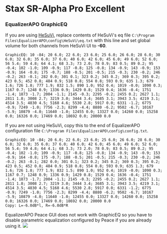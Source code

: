 # Stax SR-Alpha Pro Excellent
### EqualizerAPO GraphicEQ
If you are using [HeSuVi](https://sourceforge.net/projects/hesuvi/), replace contents of HeSuVi's eq file `C:\Program Files\EqualizerAPO\config\HeSuVi\eq.txt` with this line and set global volume for both channels from HeSuVi UI to **-60**.
```
GraphicEQ: 10 -84; 20 6.0; 22 6.0; 23 6.0; 25 6.0; 26 6.0; 28 6.0; 30 6.0; 32 6.0; 35 6.0; 37 6.0; 40 6.0; 42 6.0; 45 6.0; 49 6.0; 52 6.0; 56 5.4; 59 4.8; 64 4.1; 68 3.3; 73 2.0; 78 0.9; 83 0.5; 89 0.2; 95 -0.4; 102 -1.0; 109 -0.9; 117 -0.8; 125 -0.8; 134 -0.9; 143 -0.9; 153 -0.9; 164 -0.8; 175 -0.7; 188 -0.5; 201 -0.5; 215 -0.3; 230 -0.2; 246 -0.2; 263 -0.1; 282 0.0; 301 0.1; 323 0.2; 345 0.2; 369 0.3; 395 0.2; 423 0.5; 452 0.8; 484 0.9; 518 0.8; 554 0.8; 593 0.9; 635 1.3; 679 1.6; 726 1.8; 777 1.9; 832 1.5; 890 1.0; 952 0.4; 1019 -0.0; 1090 0.3; 1167 0.7; 1248 0.9; 1336 0.9; 1429 0.8; 1529 0.4; 1636 -0.4; 1751 -1.4; 1873 -1.7; 2004 -1.1; 2145 -0.3; 2295 -0.2; 2455 0.2; 2627 1.1; 2811 1.8; 3008 2.7; 3219 3.0; 3444 3.4; 3685 3.1; 3943 3.5; 4219 3.1; 4514 3.5; 4830 4.5; 5168 4.6; 5530 2.8; 5917 0.0; 6331 -1.2; 6775 -0.9; 7249 -1.0; 7756 -2.3; 8299 -4.4; 8880 -6.2; 9502 -6.7; 10167 -5.9; 10879 -4.0; 11640 -1.0; 12455 0.0; 13327 0.0; 14260 0.0; 15258 0.0; 16326 0.0; 17469 0.0; 18692 0.0; 20000 0.0
```
If you are not using HeSuVi, copy this to the end of EqualizerAPO configuration file `C:\Program Files\EqualizerAPO\config\config.txt`.
```
GraphicEQ: 10 -84; 20 6.0; 22 6.0; 23 6.0; 25 6.0; 26 6.0; 28 6.0; 30 6.0; 32 6.0; 35 6.0; 37 6.0; 40 6.0; 42 6.0; 45 6.0; 49 6.0; 52 6.0; 56 5.4; 59 4.8; 64 4.1; 68 3.3; 73 2.0; 78 0.9; 83 0.5; 89 0.2; 95 -0.4; 102 -1.0; 109 -0.9; 117 -0.8; 125 -0.8; 134 -0.9; 143 -0.9; 153 -0.9; 164 -0.8; 175 -0.7; 188 -0.5; 201 -0.5; 215 -0.3; 230 -0.2; 246 -0.2; 263 -0.1; 282 0.0; 301 0.1; 323 0.2; 345 0.2; 369 0.3; 395 0.2; 423 0.5; 452 0.8; 484 0.9; 518 0.8; 554 0.8; 593 0.9; 635 1.3; 679 1.6; 726 1.8; 777 1.9; 832 1.5; 890 1.0; 952 0.4; 1019 -0.0; 1090 0.3; 1167 0.7; 1248 0.9; 1336 0.9; 1429 0.8; 1529 0.4; 1636 -0.4; 1751 -1.4; 1873 -1.7; 2004 -1.1; 2145 -0.3; 2295 -0.2; 2455 0.2; 2627 1.1; 2811 1.8; 3008 2.7; 3219 3.0; 3444 3.4; 3685 3.1; 3943 3.5; 4219 3.1; 4514 3.5; 4830 4.5; 5168 4.6; 5530 2.8; 5917 0.0; 6331 -1.2; 6775 -0.9; 7249 -1.0; 7756 -2.3; 8299 -4.4; 8880 -6.2; 9502 -6.7; 10167 -5.9; 10879 -4.0; 11640 -1.0; 12455 0.0; 13327 0.0; 14260 0.0; 15258 0.0; 16326 0.0; 17469 0.0; 18692 0.0; 20000 0.0
Copy: L=-6.0dB*l, R=-6.0dB*R
```
EqualizerAPO Peace GUI does not work with GraphicEQ so you have to disable parametric equalization configured by Peace if you are already using it.
![](https://raw.githubusercontent.com/jaakkopasanen/AutoEq/master/results/Sonoma%20Model%20One/innerfidelity/onear/Stax%20SR-Alpha%20Pro%20Excellent/Stax%20SR-Alpha%20Pro%20Excellent.png)

